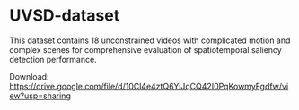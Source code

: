 # UVSD-dataset

This dataset contains 18 unconstrained videos with complicated motion and complex scenes for comprehensive evaluation of spatiotemporal saliency detection performance. 

Download: https://drive.google.com/file/d/10Cl4e4ztQ6YiJqCQ42I0PqKowmyFgdfw/view?usp=sharing
